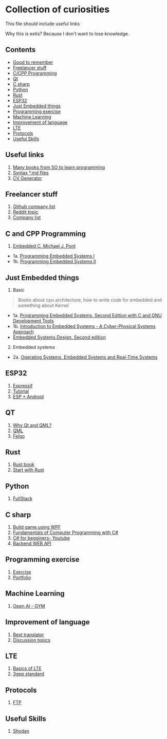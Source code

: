 # Collection of curiosities

This file should include useful links

Why this is extis? Because I don't want to lose knowledge.


## Contents

<!-- toc -->
- [Good to remember](#useful-links)
- [Freelancer stuff](#freelancer-stuff)
- [C/CPP Programming](#c-and-cpp-programming)
- [Qt](#qt)
- [C sharp](c-sharp)
- [Python](#python)
- [Rust](#rust)
- [ESP32](#esp32)
- [Just Embedded things](#just-embedded-things)
- [Programming exercise](#programming-exercise)
- [Machine Learning](#machine-learning)
- [Improvement of language](#improvement-of-language)
- [LTE](#lte)
- [Protocols](#protocols)
- [Useful Skills](#useful-skills)

<!-- tocstop -->

## Useful links
1. [Many books from SO to learn programming](http://goalkicker.com)
2. [Syntax *.md files](https://help.github.com/articles/basic-writing-and-formatting-syntax/)
3. [CV Generator](https://latexresu.me)

## Freelancer stuff
1. [Gtihub company list](https://github.com/lukasz-madon/awesome-remote-job#companies-with-remote-dna)
2. [Reddit topic](https://www.reddit.com/r/telecommuting/comments/662qsc/looking_for_a_remote_job_here_are_the_best_sites/)
3. [Company list](https://docs.google.com/spreadsheets/d/1r_kF6uEGe_r5XR91pJqkahToxszJxLoBL6HdMH65xNs/edit#gid=0)

## C and CPP Programming
1. [Embedded C. Michael J. Pont](http://www.ecpe.nu.ac.th/ponpisut/22323006-Embedded-c-Tutorial-8051.pdf)
  - 1a. [Programming Embedded Systems I](ftp://ftp.ti.com/pub/data_acquisition/MSC_CD-ROM/C_Programming/PrgEmbeddeSys_1perPage.pdf)
  - 1b. [Programming Embedded Systems II](http://www.iuma.ulpgc.es/~nunez/clases-sed-mai-8051/8051-Leicester-UCRiverside/Pont-EmbeddedC-Schedulers-Leicester-pes2ohp_a4.pdf)

## Just Embedded things
1. Basic
> Books about cpu architecture, how to write code for embedded and something about Kernel
  - 1a. [Programming Embedded Systems, Second Edition with C and GNU Development Tools](http://stepsmail.com/download/Career-In-Embedded-System.PDF)
  - 1b. [Introduction to Embedded Systems - A Cyber-Physical Systems Approach](http://leeseshia.org/releases/LeeSeshia_DigitalV1_06.pdf)
  - [Embedded Systems Design. Second edition](http://read.pudn.com/downloads158/ebook/707037/Embedded%20Systems%20Design%20-%202ed%20-%200750655461.pdf)
 2. Embedded systems
  - 2a. [Operating Systems, Embedded Systems and Real-Time Systems](http://fides.fe.uni-lj.si/~janezp/operating_systems_embedded_systems_and_real-time_systems.pdf)

## ESP32
1. [Espressif](https://docs.espressif.com/projects/esp-idf/en/stable/get-started/)
2. [Tutorial](https://hackaday.io/project/28632/instructions)
3. [ESP + Android](https://www.instructables.com/id/ESP32-BLE-Android-App-Arduino-IDE-AWESOME/)

## QT

1. [Why Qt and QML?](https://medium.com/@yacine.benaffane/why-we-should-use-the-qt-framework-and-the-qml-f01c4edb13cd)
2. [QML](https://qmlbook.github.io/)
3. [Felgo](https://felgo.com/)

## Rust

1. [Rust book](https://doc.rust-lang.org/book/index.html)
2. [Start with Rust](https://www.rust-lang.org/learn)

## Python

1. [FullStack](https://www.fullstackpython.com/web-frameworks.html)

## C sharp

1. [Build game using WPF](https://scottlilly.com/build-a-cwpf-rpg/)
2. [Fundamentals of Computer Programming with C#](http://www.introprogramming.info/english-intro-csharp-book/)
3. [C# for begginers- Youtube](https://www.youtube.com/watch?v=SXmVym6L8dw&list=PLAC325451207E3105&index=1)
4. [Backend WEB API](https://www.script-tutorials.com/backend-web-api-with-c-step-by-step-tutorial/)

## Programming exercise

1. [Exercise](https://exercism.io/tracks/csharp/exercises)
2. [Portfolio](https://www.codementor.io/npostolovski/40-side-project-ideas-for-software-engineers-g8xckyxef)

## Machine Learning

1. [Open AI - GYM](https://gym.openai.com/docs/)

## Improvement of language

1. [Best translator](https://www.deepl.com/translator)
2. [Discussion topics](https://esldiscussions.com/index.html)

## LTE
1. [Basics of LTE](https://www.youtube.com/channel/UCf5srFJ-JofnE8r-bn1o1VA)
2. [3gpp standard](http://www.3gpp.org/specifications)

## Protocols
1. [FTP](https://www.wired.com/2010/02/ftp_for_beginners/#FTPing_with_the_Browser)

## Useful Skills

1. [Shodan](https://www.shodan.io/store/member/success)
